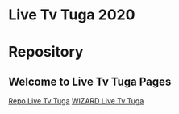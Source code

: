 # Live Tv Tuga 2020
Repository
=======
## Welcome to Live Tv Tuga Pages

[Repo Live Tv Tuga](https://github.com/RuiFerreir/Live-Tv-Tuga-2020/blob/master/Repo/repository.LiveTvTuga/repository.LiveTvTuga-1.5.zip) 
[WIZARD Live Tv Tuga](https://github.com/RuiFerreir/Live-Tv-Tuga-2020/raw/master/Repo/plugin.program.WIZARDLiveTvTuga/plugin.program.WIZARDLiveTvTuga-1.1.1.zip) 
